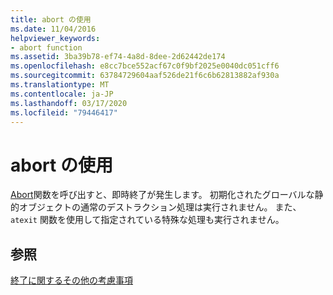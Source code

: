 ```yaml
---
title: abort の使用
ms.date: 11/04/2016
helpviewer_keywords:
- abort function
ms.assetid: 3ba39b78-ef74-4a8d-8dee-2d62442de174
ms.openlocfilehash: e8cc7bce552acf67c0f9bf2025e0040dc051cff6
ms.sourcegitcommit: 63784729604aaf526de21f6c6b62813882af930a
ms.translationtype: MT
ms.contentlocale: ja-JP
ms.lasthandoff: 03/17/2020
ms.locfileid: "79446417"
---
```

# <a name="using-abort"></a>abort の使用

[Abort](../c-runtime-library/reference/abort.md)関数を呼び出すと、即時終了が発生します。 初期化されたグローバルな静的オブジェクトの通常のデストラクション処理は実行されません。 また、`atexit` 関数を使用して指定されている特殊な処理も実行されません。

## <a name="see-also"></a>参照

[終了に関するその他の考慮事項](../cpp/additional-termination-considerations.md)